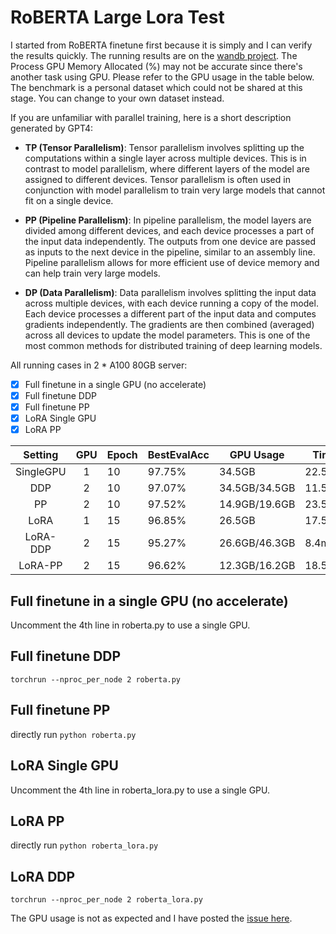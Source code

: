 # RoBERTA Large Lora Test

I started from RoBERTA finetune first because it is simply and I can verify the results quickly. The running results are on the [wandb project](https://wandb.ai/alpha_ai/lora_test_roberta/workspace?workspace=). The Process GPU Memory Allocated (%) may not be accurate since there's another task using GPU. Please refer to the GPU usage in the table below. The benchmark is a personal dataset which could not be shared at this stage. You can change to your own dataset instead.

If you are unfamiliar with parallel training, here is a short description generated by GPT4:
- **TP (Tensor Parallelism)**: Tensor parallelism involves splitting up the computations within a single layer across multiple devices. This is in contrast to model parallelism, where different layers of the model are assigned to different devices. Tensor parallelism is often used in conjunction with model parallelism to train very large models that cannot fit on a single device.

- **PP (Pipeline Parallelism)**: In pipeline parallelism, the model layers are divided among different devices, and each device processes a part of the input data independently. The outputs from one device are passed as inputs to the next device in the pipeline, similar to an assembly line. Pipeline parallelism allows for more efficient use of device memory and can help train very large models.

- **DP (Data Parallelism)**: Data parallelism involves splitting the input data across multiple devices, with each device running a copy of the model. Each device processes a different part of the input data and computes gradients independently. The gradients are then combined (averaged) across all devices to update the model parameters. This is one of the most common methods for distributed training of deep learning models.

All running cases in 2 * A100 80GB server:
- [x] Full finetune in a single GPU (no accelerate)
- [x] Full finetune DDP
- [x] Full finetune PP
- [x] LoRA Single GPU
- [x] LoRA PP

|  Setting  | GPU | Epoch | BestEvalAcc | GPU Usage     | Time    |
|:---------:|:---:|-------|-------------|---------------|---------|
| SingleGPU | 1   | 10    | 97.75%      | 34.5GB        | 22.5min |
| DDP       | 2   | 10    | 97.07%      | 34.5GB/34.5GB | 11.5min |
| PP        | 2   | 10    | 97.52%      | 14.9GB/19.6GB | 23.5min |
| LoRA      | 1   | 15    | 96.85%      | 26.5GB        | 17.5min |
| LoRA-DDP  | 2   | 15    | 95.27%      | 26.6GB/46.3GB | 8.4min  |
| LoRA-PP   | 2   | 15    | 96.62%      | 12.3GB/16.2GB | 18.5min |

## Full finetune in a single GPU (no accelerate)

Uncomment the 4th line in roberta.py to use a single GPU. 

## Full finetune DDP

```torchrun --nproc_per_node 2 roberta.py```

## Full finetune PP

directly run ```python roberta.py```

## LoRA Single GPU

Uncomment the 4th line in roberta_lora.py to use a single GPU.

## LoRA PP

directly run ```python roberta_lora.py```

## LoRA DDP

```torchrun --nproc_per_node 2 roberta_lora.py```

The GPU usage is not as expected and I have posted the [issue here](https://github.com/huggingface/peft/issues/655).
